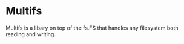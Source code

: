 # Multifs

Multifs is a libary on top of the fs.FS that handles any filesystem both reading and writing.

